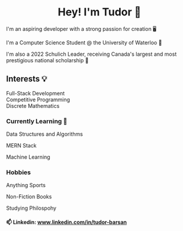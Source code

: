 

<h1 align="center">Hey! I'm Tudor 👋</h1>

I'm an aspiring developer with a strong passion for creation 🖥️

I'm a Computer Science Student @ the University of Waterloo 🦆

I'm also a 2022 Schulich Leader, receiving Canada's largest and most prestigious national scholarship 🦁  

## Interests 💡
Full-Stack Development  
Competitive Programming   
Discrete Mathematics

### Currently Learning 🧠
Data Structures and Algorithms

MERN Stack

Machine Learning

### Hobbies 
Anything Sports

Non-Fiction Books

Studying Philospohy


#### 📫 Linkedin: www.linkedin.com/in/tudor-barsan 
